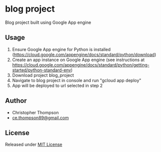 # blog project

Blog project built using Google App engine

## Usage
1. Ensure Google App engine for Python is installed (https://cloud.google.com/appengine/docs/standard/python/download)
2. Create an app instance on Google App engine (see instructions at https://cloud.google.com/appengine/docs/standard/python/getting-started/python-standard-env)
3. Download project blog_project
4. Navigate to blog project in console and run "gcloud app deploy"
5. App will be deployed to url selected in step 2


## Author
* Christopher Thompson
* ce.thompson89@gmail.com

## License
Released under [MIT License](https://choosealicense.com/licenses/mit)
